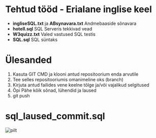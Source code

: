 # Tehtud tööd - Erialane inglise keel

- **ingliseSQL.txt** ja **ABsynavara.txt** Andmebaaside sõnavara
- **hotell.sql** SQL Serveris tekkivad vead
- **W3quizz.txt** Valed vastused SQL testis
- **SQL.sql** SQL süntaks

# Ülesanded

1. Kasuta GIT CMD ja klooni antud repositoorium enda arvutile
2. Tee selles repositooriumis omanimeline oks (branch)
3. Kirjuta antud failides vene keelne tõlge ja/või vajalikud selgitused
4. Õpi Pähe kõik sõnad, lühendid ja laused
5. git push

# sql_laused_commit.sql
![pilt](https://github.com/IrinaMerkulova/TARpv23ab/assets/153905042/f255d65c-7ef3-46b0-9a36-0b53a2af6d21)
